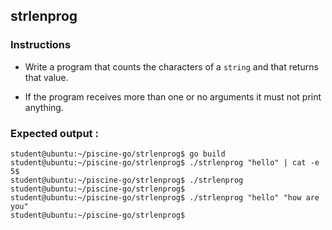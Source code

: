 ## strlenprog

### Instructions

-   Write a program that counts the characters of a `string` and that returns that value.

-   If the program receives more than one or no arguments it must not print anything.

### Expected output :

```console
student@ubuntu:~/piscine-go/strlenprog$ go build
student@ubuntu:~/piscine-go/strlenprog$ ./strlenprog "hello" | cat -e
5$
student@ubuntu:~/piscine-go/strlenprog$ ./strlenprog
student@ubuntu:~/piscine-go/strlenprog$
student@ubuntu:~/piscine-go/strlenprog$ ./strlenprog "hello" "how are you"
student@ubuntu:~/piscine-go/strlenprog$
```
